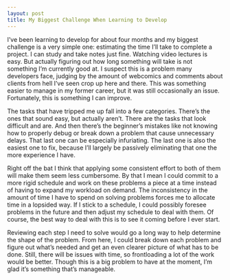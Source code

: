 ```yaml
---
layout: post
title: My Biggest Challenge When Learning to Develop
---
```


I’ve been learning to develop for about four months and my biggest challenge is a very simple one: estimating the time I’ll take to complete a project. I can study and take notes just fine. Watching video lectures is easy. But actually figuring out how long something will take is not something I’m currently good at. I suspect this is a problem many developers face, judging by the amount of webcomics and comments about clients from hell I’ve seen crop up here and there. This was something easier to manage in my former career, but it was still occasionally an issue. Fortunately, this is something I can improve.


The tasks that have tripped me up fall into a few categories. There’s the ones that sound easy, but actually aren’t. There are the tasks that look difficult and are. And then there’s the beginner’s mistakes like not knowing how to properly debug or break down a problem that cause unnecessary delays. That last one can be especially infuriating. The last one is also the easiest one to fix, because I’ll largely be passively eliminating that one the more experience I have. 


Right off the bat I think that applying some consistent effort to both of them will make them seem less cumbersome. By that I mean I could commit to a more rigid schedule and work on these problems a piece at a time instead of having to expand my workload on demand. The inconsistency in the amount of time I have to spend on solving problems forces me to allocate time in a lopsided way. If I stick to a schedule, I could possibly foresee problems in the future and then adjust my schedule to deal with them. Of course, the best way to deal with this is to see it coming before I ever start.


Reviewing each step I need to solve would go a long way to help determine the shape of the problem. From here, I could break down each problem and figure out what’s needed and get an even clearer picture of what has to be done. Still, there will be issues with time, so frontloading a lot of the work would be better. Though this is a big problem to have at the moment, I’m glad it’s something that’s manageable.
